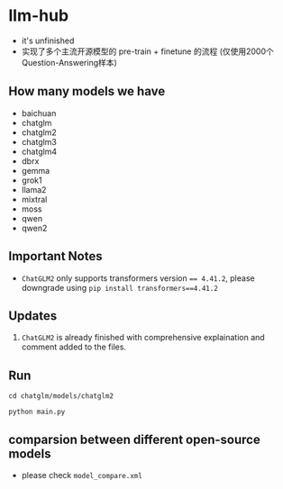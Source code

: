 # llm-hub
- it's unfinished
- 实现了多个主流开源模型的 pre-train + finetune 的流程 (仅使用2000个Question-Answering样本)



## How many models we have
- baichuan
- chatglm
- chatglm2
- chatglm3
- chatglm4
- dbrx
- gemma
- grok1
- llama2
- mixtral
- moss
- qwen
- qwen2


## Important Notes
- `ChatGLM2` only supports transformers version `== 4.41.2`, please downgrade using `pip install transformers==4.41.2`


## Updates
1. `ChatGLM2` is already finished with comprehensive explaination and comment added to the files.




## Run
```
cd chatglm/models/chatglm2

python main.py

```



## comparsion between different open-source models
- please check `model_compare.xml`